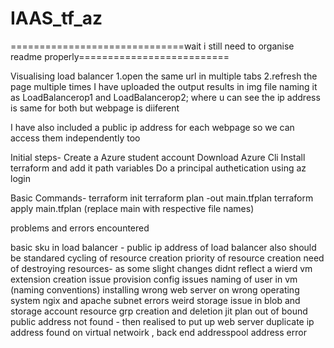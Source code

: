 # IAAS_tf_az
==============================wait i still need to organise readme properly==========================

Visualising load balancer 
  1.open the same url in multiple tabs
  2.refresh the page multiple times
  I have uploaded the output results in img file naming it as LoadBalancerop1 and LoadBalancerop2;
  where u can see the ip address is same for both but webpage is diiferent

I have also included a public ip address for each webpage so we can access them independently too


Initial steps-
Create a Azure student account
Download Azure Cli
Install terraform and add it path variables
Do a principal authetication using az login

Basic Commands-
terraform init
terraform plan -out main.tfplan
terraform apply main.tfplan
(replace main with respective file names)






problems and errors encountered

basic sku in load balancer -
public ip address of load balancer also should be standared
cycling of resource creation
priority of resource creation need of destroying resources- as some slight changes didnt reflect
a wierd vm extension creation issue
provision config issues
naming of user in vm (naming conventions)
installing wrong web server on wrong operating system ngix and apache
subnet errors
weird storage issue in blob and storage account 
resource grp creation and deletion
jit plan out of bound
public address not found - then realised to put up web server 
duplicate ip address found on virtual netwoirk , back end addresspool address error
